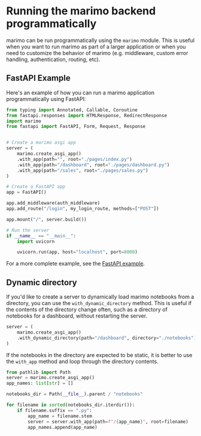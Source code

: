 # Running the marimo backend programmatically

marimo can be run programmatically using the `marimo` module. This is useful when you want to run marimo as part of a larger application or when you need to customize the behavior of marimo (e.g. middleware, custom error handling, authentication, routing, etc).

## FastAPI Example

Here's an example of how you can run a marimo application programmatically using FastAPI:

```python
from typing import Annotated, Callable, Coroutine
from fastapi.responses import HTMLResponse, RedirectResponse
import marimo
from fastapi import FastAPI, Form, Request, Response


# Create a marimo asgi app
server = (
    marimo.create_asgi_app()
    .with_app(path="", root="./pages/index.py")
    .with_app(path="/dashboard", root="./pages/dashboard.py")
    .with_app(path="/sales", root="./pages/sales.py")
)

# Create a FastAPI app
app = FastAPI()

app.add_middleware(auth_middleware)
app.add_route("/login", my_login_route, methods=["POST"])

app.mount("/", server.build())

# Run the server
if __name__ == "__main__":
    import uvicorn

    uvicorn.run(app, host="localhost", port=8000)
```

For a more complete example, see the [FastAPI example](https://github.com/marimo-team/marimo/tree/main/examples/frameworks/fastapi).

## Dynamic directory

If you'd like to create a server to dynamically load marimo notebooks from a directory, you can use the `with_dynamic_directory` method. This is useful if the contents of the directory change often, such as a directory of notebooks for a dashboard, without restarting the server.

```python
server = (
    marimo.create_asgi_app()
    .with_dynamic_directory(path="/dashboard", directory="./notebooks")
)
```

If the notebooks in the directory are expected to be static, it is better to use the `with_app` method and loop through the directory contents.

```python
from pathlib import Path
server = marimo.create_asgi_app()
app_names: list[str] = []

notebooks_dir = Path(__file__).parent / "notebooks"

for filename in sorted(notebooks_dir.iterdir()):
    if filename.suffix == ".py":
        app_name = filename.stem
        server = server.with_app(path=f"/{app_name}", root=filename)
        app_names.append(app_name)
```
